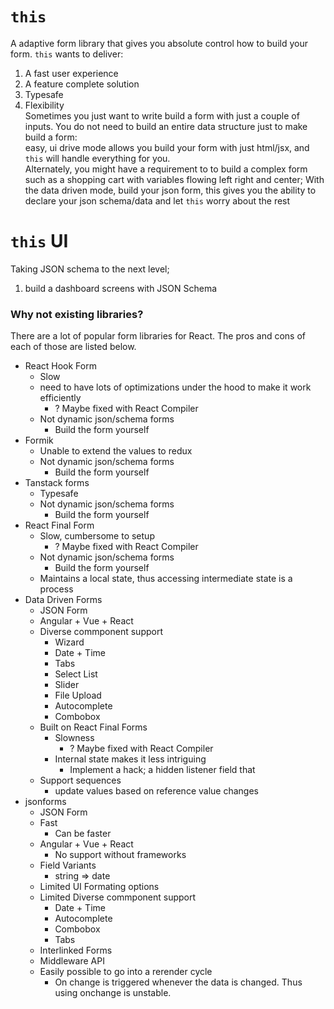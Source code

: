 # `this`
A adaptive form library that gives you absolute control how to build your form.
`this` wants to deliver:
1. A fast user experience
2. A feature complete solution
3. Typesafe
4. Flexibility \
    Sometimes you just want to write build a form with just a couple of inputs. You do not need to build an entire data structure just to make build a form: \
    easy, ui drive mode allows you build your form with just html/jsx, and `this` will handle everything for you. \
    Alternately, you might have a requirement to to build a complex form such as a shopping cart with variables flowing left right and center;
    With the data driven mode, build your json form, this gives you the ability to declare your json schema/data and let `this` worry about the rest


# `this` UI
Taking JSON schema to the next level;
1. build a dashboard screens with JSON Schema



### Why not existing libraries?
There are a lot of popular form libraries for React.
The pros and cons of each of those are listed below.

- React Hook Form
    - Slow
    - need to have lots of optimizations under the hood to make it work efficiently
        - ? Maybe fixed with React Compiler
    - Not dynamic json/schema forms
        - Build the form yourself
- Formik
    - Unable to extend the values to redux
    - Not dynamic json/schema forms
        - Build the form yourself
- Tanstack forms
    + Typesafe
    - Not dynamic json/schema forms
        - Build the form yourself
- React Final Form
    - Slow, cumbersome to setup
        - ? Maybe fixed with React Compiler
    - Not dynamic json/schema forms
        - Build the form yourself
    - Maintains a local state, thus accessing intermediate state is a process
- Data Driven Forms
    + JSON Form 
    + Angular + Vue + React
    + Diverse commponent support
        + Wizard
        + Date + Time
        + Tabs
        + Select List
        + Slider
        + File Upload
        - Autocomplete
        - Combobox
    - Built on React Final Forms
        - Slowness
            - ? Maybe fixed with React Compiler 
        - Internal state makes it less intriguing
            - Implement a hack; a hidden listener field that 
    + Support sequences
        + update values based on reference value changes
- jsonforms
    + JSON Form
    + Fast
        - Can be faster
    + Angular + Vue + React
        - No support without frameworks
    + Field Variants
        + string => date
    + Limited UI Formating options
    + Limited Diverse commponent support
        + Date + Time
        + Autocomplete
        + Combobox
        + Tabs
    + Interlinked Forms
    + Middleware API
    - Easily possible to go into a rerender cycle
        - On change is triggered whenever the data is changed. Thus using onchange is unstable.
